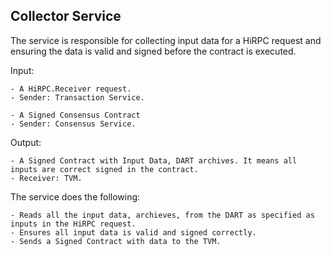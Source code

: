 ## Collector Service

The service is responsible for collecting input data for a HiRPC request and ensuring the data is valid and signed before the contract is executed.


Input:

    - A HiRPC.Receiver request.
    - Sender: Transaction Service.

    - A Signed Consensus Contract
    - Sender: Consensus Service.

 Output:

    - A Signed Contract with Input Data, DART archives. It means all inputs are correct signed in the contract. 
    - Receiver: TVM.


 The service does the following:

    - Reads all the input data, archieves, from the DART as specified as inputs in the HiRPC request.
    - Ensures all input data is valid and signed correctly.
    - Sends a Signed Contract with data to the TVM.